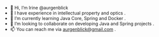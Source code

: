 - 👋 Hi, I’m Irine @aurgenblick
- 👀 I have experience in intellectual property and optics .
- 🌱 I’m currently learning Java Core, Spring and Docker .
- 💞️ I’m looking to collaborate on developing Java and Spring projects .
- 📫 You can reach me via aurgenblick@gmail.com .

<!---
aurgenblick/aurgenblick is a ✨ special ✨ repository because its `README.md` (this file) appears on your GitHub profile.
You can click the Preview link to take a look at your changes.
--->

